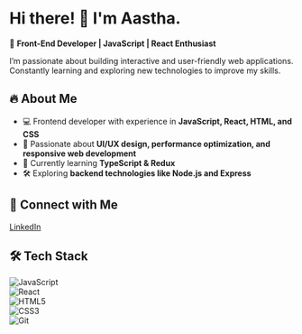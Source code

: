 
# **Hi there! 👋 I'm Aastha.**  

🚀 **Front-End Developer | JavaScript | React Enthusiast**  

I’m passionate about building interactive and user-friendly web applications. Constantly learning and exploring new technologies to improve my skills.  

## 🔥 **About Me**  
- 💻 Frontend developer with experience in **JavaScript, React, HTML, and CSS**  
- 🎯 Passionate about **UI/UX design, performance optimization, and responsive web development**  
- 🚀 Currently learning **TypeScript & Redux**  
- 🛠️ Exploring **backend technologies like Node.js and Express**  

## 🔗 **Connect with Me**  
[LinkedIn](https://www.linkedin.com/in/aasthalakhanpal7/)

## 🛠️ **Tech Stack**  
![JavaScript](https://img.shields.io/badge/JavaScript-F7DF1E?style=flat&logo=javascript&logoColor=black)  
![React](https://img.shields.io/badge/React-61DAFB?style=flat&logo=react&logoColor=black)  
![HTML5](https://img.shields.io/badge/HTML5-E34F26?style=flat&logo=html5&logoColor=white)  
![CSS3](https://img.shields.io/badge/CSS3-1572B6?style=flat&logo=css3&logoColor=white)  
![Git](https://img.shields.io/badge/Git-F05032?style=flat&logo=git&logoColor=white)  


